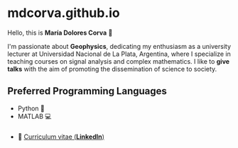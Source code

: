 # mdcorva.github.io

Hello, this is **María Dolores Corva** 👋

I'm passionate about **Geophysics**, dedicating my enthusiasm as a university lecturer at Universidad Nacional de La Plata, Argentina, where I specialize in teaching courses on signal analysis and complex mathematics.
I like to **give talks** with the aim of promoting the dissemination of science to society. 

## Preferred Programming Languages
- Python 🐍
- MATLAB 💻

###
- 🏹  [Curriculum vitae (**LinkedIn**)](https://www.linkedin.com/in/m-dolores-corva/)

